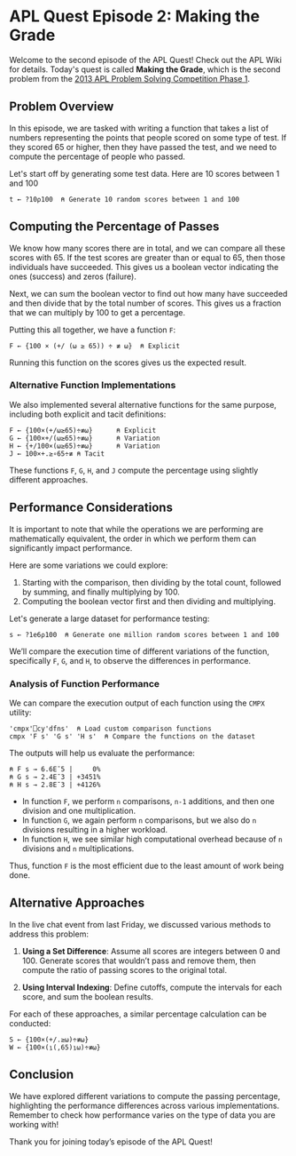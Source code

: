 
# APL Quest Episode 2: Making the Grade

Welcome to the second episode of the APL Quest! Check out the APL Wiki for details. Today's quest is called **Making the Grade**, which is the second problem from the [2013 APL Problem Solving Competition Phase 1](https://problems.tryapl.org/psets/2013.html?goto=P2_Making_The_Grade).

## Problem Overview

In this episode, we are tasked with writing a function that takes a list of numbers representing the points that people scored on some type of test. If they scored 65 or higher, then they have passed the test, and we need to compute the percentage of people who passed.

Let's start off by generating some test data. Here are 10 scores between 1 and 100

```apl
t ← ?10⍴100  ⍝ Generate 10 random scores between 1 and 100
```

## Computing the Percentage of Passes

We know how many scores there are in total, and we can compare all these scores with 65. If the test scores are greater than or equal to 65, then those individuals have succeeded. This gives us a boolean vector indicating the ones (success) and zeros (failure).

Next, we can sum the boolean vector to find out how many have succeeded and then divide that by the total number of scores. This gives us a fraction that we can multiply by 100 to get a percentage.

Putting this all together, we have a function `F`:

```apl
F ← {100 × (+/ (⍵ ≥ 65)) ÷ ≢ ⍵}  ⍝ Explicit
```

Running this function on the scores gives us the expected result.

### Alternative Function Implementations

We also implemented several alternative functions for the same purpose, including both explicit and tacit definitions:

```apl
F ← {100×(+/⍵≥65)÷≢⍵}      ⍝ Explicit
G ← {100×+/(⍵≥65)÷≢⍵}      ⍝ Variation
H ← {+/100×(⍵≥65)÷≢⍵}      ⍝ Variation
J ← 100×+.≥∘65÷≢ ⍝ Tacit
```

These functions `F`, `G`, `H`, and `J` compute the percentage using slightly different approaches.

## Performance Considerations

It is important to note that while the operations we are performing are mathematically equivalent, the order in which we perform them can significantly impact performance.

Here are some variations we could explore:

1. Starting with the comparison, then dividing by the total count, followed by summing, and finally multiplying by 100.
2. Computing the boolean vector first and then dividing and multiplying.

Let's generate a large dataset for performance testing:

```apl
s ← ?1e6⍴100  ⍝ Generate one million random scores between 1 and 100
```

We’ll compare the execution time of different variations of the function, specifically `F`, `G`, and `H`, to observe the differences in performance.

### Analysis of Function Performance

We can compare the execution output of each function using the `CMPX` utility:

```apl
'cmpx'⎕cy'dfns'  ⍝ Load custom comparison functions
cmpx 'F s' 'G s' 'H s'  ⍝ Compare the functions on the dataset
```

The outputs will help us evaluate the performance:

```apl
⍝ F s → 6.6E¯5 |     0%
⍝ G s → 2.4E¯3 | +3451%
⍝ H s → 2.8E¯3 | +4126%
```

- In function `F`, we perform `n` comparisons, `n-1` additions, and then one division and one multiplication.
- In function `G`, we again perform `n` comparisons, but we also do `n` divisions resulting in a higher workload.
- In function `H`, we see similar high computational overhead because of `n` divisions and `n` multiplications.

Thus, function `F` is the most efficient due to the least amount of work being done.

## Alternative Approaches

In the live chat event from last Friday, we discussed various methods to address this problem:

1. **Using a Set Difference**: Assume all scores are integers between 0 and 100. Generate scores that wouldn’t pass and remove them, then compute the ratio of passing scores to the original total.

2. **Using Interval Indexing**: Define cutoffs, compute the intervals for each score, and sum the boolean results.

For each of these approaches, a similar percentage calculation can be conducted:

```apl
S ← {100×(+/.≥⍵)÷≢⍵}    
W ← {100×(⍸(,65)⍸⍵)÷≢⍵}   
```

## Conclusion

We have explored different variations to compute the passing percentage, highlighting the performance differences across various implementations. Remember to check how performance varies on the type of data you are working with!

Thank you for joining today’s episode of the APL Quest!
